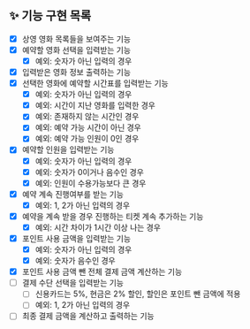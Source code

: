 ## ✨ 기능 구현 목록
- [X] 상영 영화 목록들을 보여주는 기능
- [X] 예약할 영화 선택을 입력받는 기능
  - [X] 예외: 숫자가 아닌 입력의 경우
- [X] 입력받은 영화 정보 출력하는 기능
- [X] 선택한 영화에 예약할 시간표를 입력받는 기능
  - [X] 예외: 숫자가 아닌 입력의 경우
  - [X] 예외: 시간이 지난 영화를 입력한 경우
  - [X] 예외: 존재하지 않는 시간인 경우
  - [X] 예외: 예약 가능 시간이 아닌 경우
  - [X] 예외: 예약 가능 인원이 0인 경우
- [X] 예약할 인원을 입력받는 기능
  - [X] 예외: 숫자가 아닌 입력의 경우
  - [X] 예외: 숫자가 0이거나 음수인 경우
  - [X] 예외: 인원이 수용가능보다 큰 경우
- [X] 예약 계속 진행여부를 받는 기능
  - [X] 예외: 1, 2가 아닌 입력의 경우
- [X] 예약을 계속 받을 경우 진행하는 티켓 계속 추가하는 기능
  - [X] 예외: 시간 차이가 1시간 이상 나는 경우
- [x] 포인트 사용 금액을 입력받는 기능
  - [X] 예외: 숫자가 아닌 입력의 경우
  - [X] 예외: 숫자가 음수인 경우
- [X] 포인트 사용 금액 뺀 전체 결제 금액 계산하는 기능
- [ ] 결제 수단 선택을 입력받는 기능
  - [ ] 신용카드는 5%, 현금은 2% 할인, 할인은 포인트 뺀 금액에 적용
  - [ ] 예외: 1, 2가 아닌 입력의 경우
- [ ] 최종 결제 금액을 계산하고 출력하는 기능
